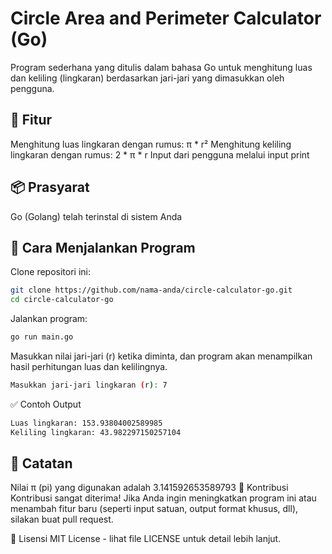 # Circle Area and Perimeter Calculator (Go)
Program sederhana yang ditulis dalam bahasa Go untuk menghitung luas dan keliling (lingkaran) berdasarkan jari-jari yang dimasukkan oleh pengguna.

## 🔧 Fitur
Menghitung luas lingkaran dengan rumus: π * r²
Menghitung keliling lingkaran dengan rumus: 2 * π * r
Input dari pengguna melalui input print

## 📦 Prasyarat
Go (Golang) telah terinstal di sistem Anda

## 🚀 Cara Menjalankan Program
Clone repositori ini:
```bash
git clone https://github.com/nama-anda/circle-calculator-go.git 
cd circle-calculator-go
```

Jalankan program:
```bash
go run main.go
```
Masukkan nilai jari-jari (r) ketika diminta, dan program akan menampilkan hasil perhitungan luas dan kelilingnya.
```bash
Masukkan jari-jari lingkaran (r): 7
```
✅ Contoh Output
```bash
Luas lingkaran: 153.93804002589985
Keliling lingkaran: 43.982297150257104
```
## 📝 Catatan
Nilai π (pi) yang digunakan adalah 3.141592653589793
🤝 Kontribusi
Kontribusi sangat diterima! Jika Anda ingin meningkatkan program ini atau menambah fitur baru (seperti input satuan, output format khusus, dll), silakan buat pull request.

📄 Lisensi
MIT License - lihat file LICENSE untuk detail lebih lanjut.